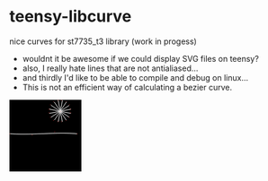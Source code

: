 # teensy-libcurve
nice curves for st7735_t3 library (work in progess)

* wouldnt it be awesome if we could display SVG files on teensy? 
* also, I really hate lines that are not antialiased... 
* and thirdly I'd like to be able to compile and debug on linux...
* This is not an efficient way of calculating a bezier curve. 

![curves](docs/curves.gif)

